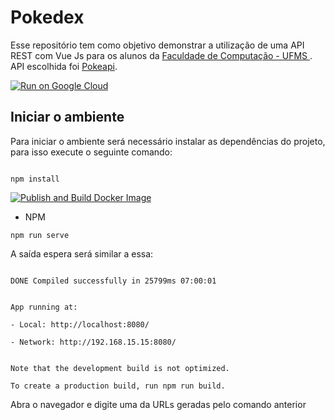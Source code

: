 # Pokedex

Esse repositório tem como objetivo demonstrar a utilização de uma API REST com Vue Js para os alunos da [Faculdade de Computação - UFMS ]('https://www.facom.ufms.br/'). API escolhida foi [Pokeapi](https://pokeapi.co/).

[![Run on Google Cloud](https://deploy.cloud.run/button.svg)](https://deploy.cloud.run)

## Iniciar o ambiente

Para iniciar o ambiente será necessário instalar as dependências do projeto, para isso execute o seguinte comando:

```shell

npm install

```

[![Publish and Build Docker Image](https://github.com/DiegoBulhoes/pokedex/actions/workflows/docker-publish.yml/badge.svg)](https://github.com/DiegoBulhoes/pokedex/actions/workflows/docker-publish.yml)

- NPM

```shell
npm run serve
```

A saída espera será similar a essa:

```text

DONE Compiled successfully in 25799ms 07:00:01


App running at:

- Local: http://localhost:8080/

- Network: http://192.168.15.15:8080/


Note that the development build is not optimized.

To create a production build, run npm run build.
```

Abra o navegador e digite uma da URLs geradas pelo comando anterior
